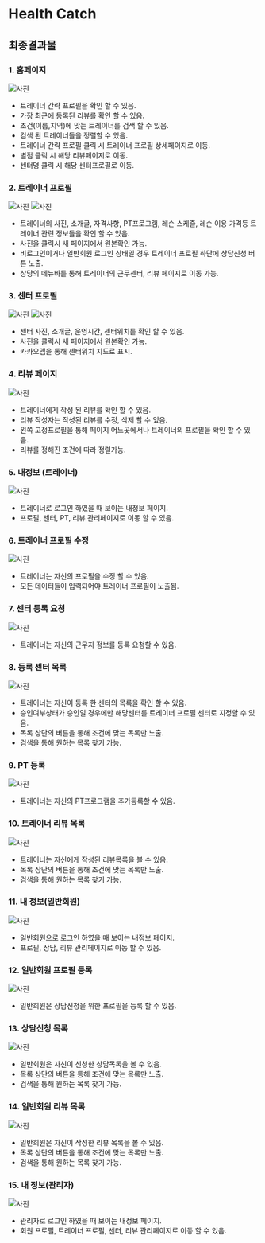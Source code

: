 # Health Catch
 
## 최종결과물
### 1. 홈페이지
![사진](https://github.com/myeonghyeonjo/footballgame/assets/82160709/77f4302d-6e1f-4277-9415-403b0856f0fa)
- 트레이너 간략 프로필을 확인 할 수 있음.
- 가장 최근에 등록된 리뷰를 확인 할 수 있음.
- 조건(이름,지역)에 맞는 트레이너를 검색 할 수 있음.
- 검색 된 트레이너들을 정렬할 수 있음.
- 트레이너 간략 프로필 클릭 시 트레이너 프로필 상세페이지로 이동.
- 별점 클릭 시 해당 리뷰페이지로 이동.
- 센터명 클릭 시 해당 센터프로필로 이동.

### 2. 트레이너 프로필
![사진](https://github.com/myeonghyeonjo/footballgame/assets/82160709/631ebb12-7836-4f78-883c-9d4870e9365a)
![사진](https://github.com/myeonghyeonjo/footballgame/assets/82160709/d6a5cb4d-61d3-41e8-8561-8990ef35a9cd)
- 트레이너의 사진, 소개글, 자격사항, PT프로그램, 레슨 스케쥴, 레슨 이용 가격등 트레이너 관련 정보들을 확인 할 수 있음.
- 사진을 클릭시 새 페이지에서 원본확인 가능.
- 비로그인이거나 일반회원 로그인 상태일 경우 트레이너 프로필 하단에 상담신청 버튼 노출.
- 상당의 메뉴바를 통해 트레이너의 근무센터, 리뷰 페이지로 이동 가능.

### 3. 센터 프로필
![사진](https://github.com/myeonghyeonjo/footballgame/assets/82160709/39135621-4c40-4e47-becb-b7682eccd19e)
![사진](https://github.com/myeonghyeonjo/footballgame/assets/82160709/57303a17-5c9d-4839-9e11-c94e32f7d6e3)
- 센터 사진, 소개글, 운영시간, 센터위치를 확인 할 수 있음.
- 사진을 클릭시 새 페이지에서 원본확인 가능.
- 카카오맵을 통해 센터위치 지도로 표시.

### 4. 리뷰 페이지
![사진](https://github.com/myeonghyeonjo/footballgame/assets/82160709/f109e02a-0959-4b4e-bbe5-67790c1da1be)
- 트레이너에게 작성 된 리뷰를 확인 할 수 있음.
- 리뷰 작성자는 작성된 리뷰를 수정, 삭제 할 수 있음.
- 왼쪽 고정프로필을 통해 페이지 어느곳에서나 트레이너의 프로필을 확인 할 수 있음.
- 리뷰를 정해진 조건에 따라 정렬가능.

### 5. 내정보 (트레이너)
![사진](https://github.com/myeonghyeonjo/footballgame/assets/82160709/b4dd44c3-f379-4fc9-87a3-998fa1b80b7a)
- 트레이너로 로그인 하였을 때 보이는 내정보 페이지.
- 프로필, 센터, PT, 리뷰 관리페이지로 이동 할 수 있음.

### 6. 트레이너 프로필 수정 
![사진](https://github.com/myeonghyeonjo/footballgame/assets/82160709/fe42279b-2c2d-4a89-bd44-39d763f81152)
- 트레이너는 자신의 프로필을 수정 할 수 있음.
- 모든 데이터들이 입력되어야 트레이너 프로필이 노출됨.

### 7. 센터 등록 요청
![사진](https://github.com/myeonghyeonjo/footballgame/assets/82160709/7cc66903-3124-405a-a2a1-3c536143fd31)
- 트레이너는 자신의 근무지 정보를 등록 요청할 수 있음.

### 8. 등록 센터 목록
![사진](https://github.com/myeonghyeonjo/footballgame/assets/82160709/4a1b4fa3-d68f-41c5-8f73-e9c53266b051)
- 트레이너는 자신이 등록 한 센터의 목록을 확인 할 수 있음.
- 승인여부상태가 승인일 경우에만 해당센터를 트레이너 프로필 센터로 지정할 수 있음.
- 목록 상단의 버튼을 통해 조건에 맞는 목록만 노출.
- 검색을 통해 원하는 목록 찾기 가능.

### 9. PT 등록
![사진](https://github.com/myeonghyeonjo/footballgame/assets/82160709/e50dc8c4-2063-46dc-82ac-57b3ef7274e9)
- 트레이너는 자신의 PT프로그램을 추가등록할 수 있음.

### 10. 트레이너 리뷰 목록
![사진](https://github.com/myeonghyeonjo/footballgame/assets/82160709/5c3742ec-859a-4792-8fef-6170000b879f)
- 트레이너는 자신에게 작성된 리뷰목록을 볼 수 있음.
- 목록 상단의 버튼을 통해 조건에 맞는 목록만 노출.
- 검색을 통해 원하는 목록 찾기 가능.

### 11. 내 정보(일반회원)
![사진](https://github.com/myeonghyeonjo/footballgame/assets/82160709/3bdabbb7-0077-40b5-a1dd-594f60ddbb8a)
- 일반회원으로 로그인 하였을 때 보이는 내정보 페이지.
- 프로필, 상담, 리뷰 관리페이지로 이동 할 수 있음.

### 12. 일반회원 프로필 등록
![사진](https://github.com/myeonghyeonjo/footballgame/assets/82160709/5bf2ceb6-af79-4a72-97d0-f3db98d2c8f3)
- 일반회원은 상담신청을 위한 프로필을 등록 할 수 있음.

### 13. 상담신청 목록
![사진](https://github.com/myeonghyeonjo/footballgame/assets/82160709/fb11a2c5-a6cd-4ba2-9890-ce36089550c8)
- 일반회원은 자신이 신청한 상담목록을 볼 수 있음.
- 목록 상단의 버튼을 통해 조건에 맞는 목록만 노출.
- 검색을 통해 원하는 목록 찾기 가능.

### 14. 일반회원 리뷰 목록
![사진](https://github.com/myeonghyeonjo/footballgame/assets/82160709/45282ce7-a1f5-4ffc-bcd1-6a058ae51be4)
- 일반회원은 자신이 작성한 리뷰 목록을 볼 수 있음.
- 목록 상단의 버튼을 통해 조건에 맞는 목록만 노출.
- 검색을 통해 원하는 목록 찾기 가능.

  
### 15. 내 정보(관리자)
![사진](https://github.com/myeonghyeonjo/footballgame/assets/82160709/d7786c94-7936-4f85-93ae-fc591529ddd4)
- 관리자로 로그인 하였을 때 보이는 내정보 페이지.
- 회원 프로필, 트레이너 프로필, 센터, 리뷰 관리페이지로 이동 할 수 있음.
